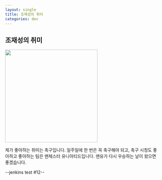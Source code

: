 ```yaml
---
layout: single
title: 조재성의 취미
categories: dev
---
```



## 조재성의 취미
<img src="https://blog.kakaocdn.net/dn/nByxY/btqEamkpOK0/9y8B2ctPHPvxR2ZFZJ93Dk/img.png" width="300" height="300">



 제가 좋아하는 취미는 축구입니다. 일주일에 한 번은 꼭 축구해야 되고, 축구 시청도 좋아하고 좋아하는 팀은 맨체스터 유니아티드입니다. 
 맨유가 다시 우승하는 날이 왔으면 좋겠습니다. 
 
--jenkins test #12--
